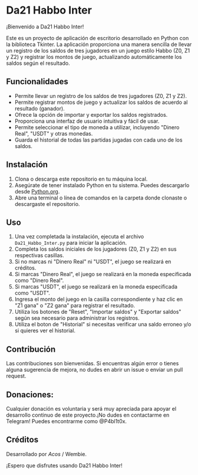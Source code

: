 # Da21 Habbo Inter

¡Bienvenido a Da21 Habbo Inter!

Este es un proyecto de aplicación de escritorio desarrollado en Python con la biblioteca Tkinter. La aplicación proporciona una manera sencilla de llevar un registro de los saldos de tres jugadores en un juego estilo Habbo (Z0, Z1 y Z2) y registrar los montos de juego, actualizando automáticamente los saldos según el resultado.

## Funcionalidades

- Permite llevar un registro de los saldos de tres jugadores (Z0, Z1 y Z2).
- Permite registrar montos de juego y actualizar los saldos de acuerdo al resultado (ganador).
- Ofrece la opción de importar y exportar los saldos registrados.
- Proporciona una interfaz de usuario intuitiva y fácil de usar.
- Permite seleccionar el tipo de moneda a utilizar, incluyendo "Dinero Real", "USDT" y otras monedas.
- Guarda el historial de todas las partidas jugadas con cada uno de los saldos.

## Instalación

1. Clona o descarga este repositorio en tu máquina local.
2. Asegúrate de tener instalado Python en tu sistema. Puedes descargarlo desde [Python.org](https://www.python.org/).
3. Abre una terminal o línea de comandos en la carpeta donde clonaste o descargaste el repositorio.

## Uso

1. Una vez completada la instalación, ejecuta el archivo `Da21_Habbo_Inter.py` para iniciar la aplicación.
2. Completa los saldos iniciales de los jugadores (Z0, Z1 y Z2) en sus respectivas casillas.
3. Si no marcas ni "Dinero Real" ni "USDT", el juego se realizará en créditos.
4. Si marcas "Dinero Real", el juego se realizará en la moneda especificada como "Dinero Real".
5. Si marcas "USDT", el juego se realizará en la moneda especificada como "USDT".
6. Ingresa el monto del juego en la casilla correspondiente y haz clic en "Z1 gana" o "Z2 gana" para registrar el resultado.
7. Utiliza los botones de "Reset", "Importar saldos" y "Exportar saldos" según sea necesario para administrar los registros.
8. Utiliza el boton de "Historial" si necesitas verificar una saldo erroneo y/o si quieres ver el historial.

## Contribución

Las contribuciones son bienvenidas. Si encuentras algún error o tienes alguna sugerencia de mejora, no dudes en abrir un issue o enviar un pull request.

## Donaciones:
Cualquier donación es voluntaria y será muy apreciada para apoyar el desarrollo continuo de este proyecto.¡No dudes en contactarme en Telegram! Puedes encontrarme como @P4bl1t0x.

## Créditos

Desarrollado por _Acos_ / Wembie.

¡Espero que disfrutes usando Da21 Habbo Inter!
